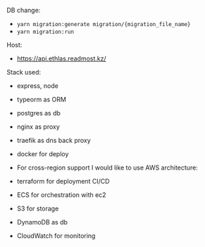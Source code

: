 DB change:

- `yarn migration:generate migration/{migration_file_name}`
- `yarn migration:run`

Host:

- https://api.ethlas.readmost.kz/

Stack used:

- express, node
- typeorm as ORM
- postgres as db
- nginx as proxy
- traefik as dns back proxy
- docker for deploy

- For cross-region support I would like to use AWS architecture:
- terraform for deployment CI/CD
- ECS for orchestration with ec2
- S3 for storage
- DynamoDB as db
- CloudWatch for monitoring
